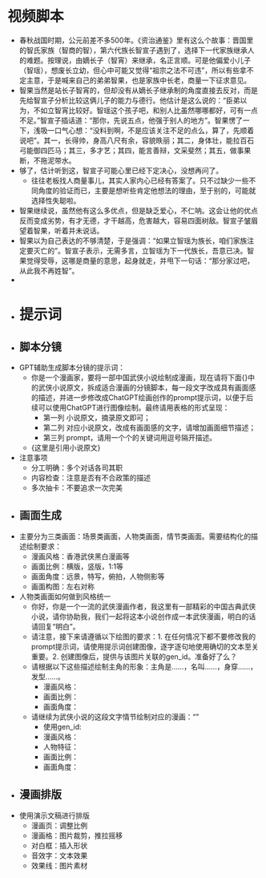 # 视频脚本
- 春秋战国时期，公元前差不多500年。《资治通鉴》里有这么个故事：晋国里的智氏家族（智商的智），第六代族长智宣子遇到了，选择下一代家族继承人的难题。按理说，由嫡长子（智宵）来继承，名正言顺。可是他偏爱小儿子（智瑶），想废长立幼，但心中可能又觉得“祖宗之法不可违”，所以有些拿不定主意，于是喊来自己的弟弟智果，也是家族中长老，商量一下征求意见。
- 智果当然是站长子智宵的，但却没有从嫡长子继承制的角度直接去反对，而是先给智宣子分析比较这俩儿子的能力与德行。他估计是这么说的：“臣弟以为，不如立智宵比较好。智瑶这个孩子吧，和别人比虽然哪哪都好，可有一点不足。”智宣子插话道：“那你，先说五点，他强于别人的地方”。智果愣了一下，浅吸一口气心想：“没料到啊，不是应该关注不足的点么，算了，先顺着说吧”。其一，长得帅，身高八尺有余，容貌昳丽；其二，身体壮，能拉百石弓能御四匹马；其三，多才艺；其四，能言善辩，文采斐然；其五，做事果断，不拖泥带水。
- 够了，估计听到这，智宣子可能心里已经下定决心，没想再问了。
	- 往往老板找人商量事儿，其实人家内心已经有答案了。只不过缺少一些不同角度的验证而已，主要是想听些肯定他想法的理由，至于别的，可能就选择性失聪啦。
- 智果继续说，虽然他有这么多优点，但是缺乏爱心，不仁呐。这会让他的优点反而变成劣势，有才无德，才干越高，危害越大，容易四面树敌。智宣子皱眉望着智果，听着并未说话。
- 智果以为自己表达的不够清楚，于是强调：“如果立智瑶为族长，咱们家族注定要灭亡的”。智宣子表示，无需多言，立智瑶为下一代族长，吾意已决。智果觉得受辱，这哪是商量的意思，起身就走，并甩下一句话：“那分家过吧，从此我不再姓智”。
-
- # 提示词
- ## 脚本分镜
- GPT辅助生成脚本分镜的提示词：
	- 你是一个漫画家，要将一部中国武侠小说绘制成漫画，现在请将下面{}中的武侠小说原文，拆成适合漫画的分镜脚本，每一段文字改成具有画面感的描述，并进一步修改成ChatGPT绘画创作的prompt提示词，以便于后续可以使用ChatGPT进行图像绘制。最终请用表格的形式呈现：
		- 第一列 小说原文，摘录原文即可；
		- 第二列 对应小说原文，改成有画面感的文字，请增加画面细节描述；
		- 第三列 prompt，请用一个个的关键词用逗号隔开描述。
	- {这里是引用小说原文}
- 注意事项
	- 分工明确：多个对话各司其职
	- 内容检查：注意是否有不合政策的描述
	- 多次抽卡：不要追求一次完美
- ## 画面生成
- 主要分为三类画面：场景类画面，人物类画面，情节类画面。需要结构化的描述绘制要求：
	- 漫画风格：香港武侠黑白漫画等
	- 画面比例：横版，竖版，1:1等
	- 画面角度：远景，特写，俯拍，人物侧影等
	- 画面构图：左右对称
- 人物类画面如何做到风格统一
	- 你好，你是一个一流的武侠漫画作者，我这里有一部精彩的中国古典武侠小说，请你协助我，我们一起将这本小说创作成一本武侠漫画，明白的话请回复“明白”。
	- 请注意，接下来请遵循以下绘图的要求：1. 在任何情况下都不要修改我的prompt提示词，请使用提示词创建图像，逐字逐句地使用确切的文本至关重要。2. 创建图像后，提供与该图片关联的gen_id。准备好了么？
	- 请根据以下这些描述绘制主角的形象：主角是......，名叫......，身穿......，发型......。
		- 漫画风格：
		- 画面比例：
		- 画面角度：
	- 请继续为武侠小说的这段文字情节绘制对应的漫画：“”
		- 使用gen_id:
		- 漫画风格：
		- 人物特征：
		- 画面比例：
		- 画面角度：
- ## 漫画排版
- 使用演示文稿进行排版
	- 漫画页：调整比例
	- 漫画格：图片裁剪，推拉摇移
	- 对白框：插入形状
	- 音效字：文本效果
	- 效果线：图片素材